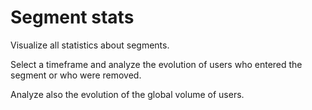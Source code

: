 # Segment stats

Visualize all statistics about segments.&#x20;

Select a timeframe and analyze the evolution of users who entered the segment or who were removed.&#x20;

Analyze also the evolution of the global volume of users.
